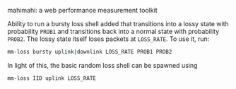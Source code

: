 mahimahi: a web performance measurement toolkit

Ability to run a bursty loss shell added that transitions into a lossy state with probability `PROB1` and transitions back into a normal state with probability `PROB2`. The lossy state itself loses packets at `LOSS_RATE`. To use it, run:
```bash
mm-loss bursty uplink|downlink LOSS_RATE PROB1 PROB2
```

In light of this, the basic random loss shell can be spawned using
```bash
mm-loss IID uplink LOSS_RATE
```